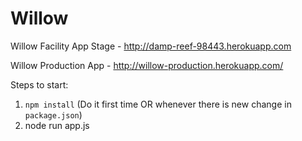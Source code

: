 # Willow

Willow Facility App Stage - http://damp-reef-98443.herokuapp.com

Willow Production App - http://willow-production.herokuapp.com/

Steps to start:
1. `npm install` (Do it first time OR whenever there is new change in `package.json`)
2. node run app.js

